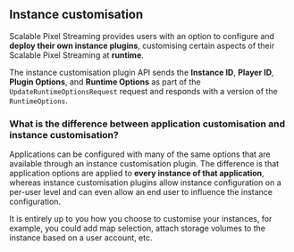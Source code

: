 ## Instance customisation

Scalable Pixel Streaming provides users with an option to configure and **deploy their own instance plugins**, customising certain aspects of their Scalable Pixel Streaming at **runtime**.

The instance customisation plugin API sends the **Instance ID**, **Player ID**, **Plugin Options**, and **Runtime Options** as part of the `UpdateRuntimeOptionsRequest` request and responds with a version of the `RuntimeOptions`.

### What is the difference between application customisation and instance customisation?

Applications can be configured with many of the same options that are available through an instance customisation plugin. The difference is that application options are applied to **every instance of that application**, whereas instance customisation plugins allow instance configuration on a per-user level and can even allow an end user to influence the instance configuration. 

It is entirely up to you how you choose to customise your instances, for example, you could add map selection, attach storage volumes to the instance based on a user account, etc.
